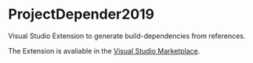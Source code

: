 # ProjectDepender2019
Visual Studio Extension to generate build-dependencies from references.

The Extension is avaliable in the
[Visual Studio Marketplace](https://marketplace.visualstudio.com/items?itemName=PhilJollans.ProjectDepender).
